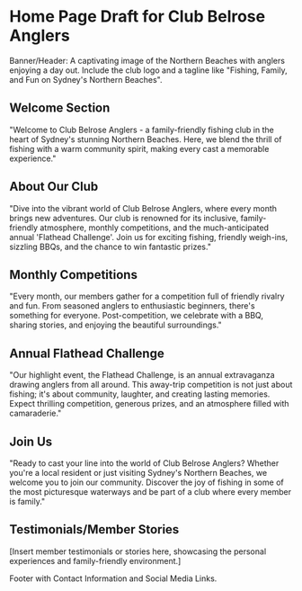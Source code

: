# Home Page Draft for Club Belrose Anglers

Banner/Header: A captivating image of the Northern Beaches with anglers enjoying a day out. Include
the club logo and a tagline like "Fishing, Family, and Fun on Sydney's Northern Beaches".

## Welcome Section

"Welcome to Club Belrose Anglers - a family-friendly fishing club in the heart of Sydney's stunning
Northern Beaches. Here, we blend the thrill of fishing with a warm community spirit, making every
cast a memorable experience."

## About Our Club

"Dive into the vibrant world of Club Belrose Anglers, where every month brings new adventures. Our
club is renowned for its inclusive, family-friendly atmosphere, monthly competitions, and the
much-anticipated annual 'Flathead Challenge'. Join us for exciting fishing, friendly weigh-ins,
sizzling BBQs, and the chance to win fantastic prizes."

## Monthly Competitions

"Every month, our members gather for a competition full of friendly rivalry and fun. From seasoned
anglers to enthusiastic beginners, there's something for everyone. Post-competition, we celebrate
with a BBQ, sharing stories, and enjoying the beautiful surroundings."

## Annual Flathead Challenge

"Our highlight event, the Flathead Challenge, is an annual extravaganza drawing anglers from all
around. This away-trip competition is not just about fishing; it's about community, laughter, and
creating lasting memories. Expect thrilling competition, generous prizes, and an atmosphere filled
with camaraderie."

## Join Us

"Ready to cast your line into the world of Club Belrose Anglers? Whether you're a local resident or
just visiting Sydney's Northern Beaches, we welcome you to join our community. Discover the joy of
fishing in some of the most picturesque waterways and be part of a club where every member is
family."

## Testimonials/Member Stories

[Insert member testimonials or stories here, showcasing the personal experiences and family-friendly
environment.]

Footer with Contact Information and Social Media Links.

